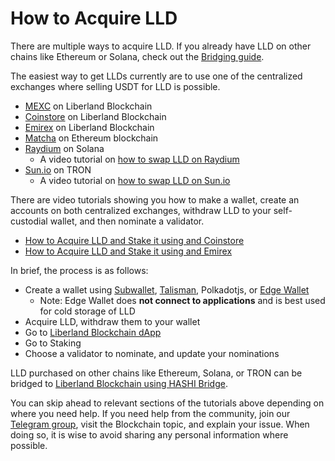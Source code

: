 # How to Acquire LLD

There are multiple ways to acquire LLD. 
If you already have LLD on other chains like Ethereum or Solana, check out the [Bridging guide](./cross-chain-bridge.md).

The easiest way to get LLDs currently are to use one of the centralized exchanges where selling USDT for LLD is possible.

- [MEXC](https://www.mexc.com/exchange/LLD_USDT) on Liberland Blockchain
- [Coinstore](https://www.coinstore.com/spot/LLDUSDT) on Liberland Blockchain
- [Emirex](https://emirex.com) on Liberland Blockchain
- [Matcha](https://matcha.xyz/tokens/ethereum/0x054c9d4c6f4ea4e14391addd1812106c97d05690?sellChain=1&sellAddress=0xdac17f958d2ee523a2206206994597c13d831ec7) on Ethereum blockchain
- [Raydium](https://raydium.io/swap/?inputMint=sol&outputMint=GwKKPsJdY5oWMJ8RReWLcvb82KzW6FKy2bKoYW7kHr16) on Solana
  - A video tutorial on [how to swap LLD on Raydium](https://www.youtube.com/watch?v=dwsMvNtOR5E)
- [Sun.io](https://sun.io) on TRON
  - A video tutorial on [how to swap LLD on Sun.io](https://www.youtube.com/watch?v=YIwfFZ58_8I)

There are video tutorials showing you how to make a wallet, create an accounts on both centralized exchanges, withdraw LLD to your self-custodial wallet, and then nominate a validator.

- [How to Acquire LLD and Stake it using and Coinstore](https://www.youtube.com/watch?v=531tOYdTWe8)
- [How to Acquire LLD and Stake it using and Emirex](https://www.youtube.com/watch?v=x8ZXKZK4M9k)

In brief, the process is as follows:

- Create a wallet using [Subwallet](https://subwallet.app), [Talisman](https://talisman.xyz), Polkadotjs, or [Edge Wallet](https://edge.app)
  - Note: Edge Wallet does **not connect to applications** and is best used for cold storage of LLD
- Acquire LLD, withdraw them to your wallet
- Go to [Liberland Blockchain dApp](https://blockchain.liberland.org) 
- Go to Staking
- Choose a validator to nominate, and update your nominations

LLD purchased on other chains like Ethereum, Solana, or TRON can be bridged to [Liberland Blockchain using HASHI Bridge](./cross-chain-bridge.md).

You can skip ahead to relevant sections of the tutorials above depending on where you need help. If you need help from the community, join our [Telegram group](https://t.me/liberlanders), visit the Blockchain topic, and explain your issue. When doing so, it is wise to avoid sharing any personal information where possible.